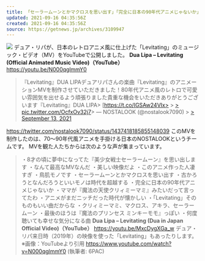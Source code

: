 ```yaml
---
title: 「セーラームーンとかマクロスを思い出す」「完全に日本の90年代アニメじゃないか」 日本のレトロアニメ風MVに仕上げたデュア・リパの「Levitating」
updated: 2021-09-16 04:35:56Z
created: 2021-09-16 04:35:56Z
source: https://getnews.jp/archives/3109947
---
```


![](https://rensai.jp/wp-content/uploads/2021/09/duanime00.jpg)
デュア・リパが、日本のレトロアニメ風に仕上げた「Levitating」のミュージック・ビデオ（MV）をYouTubeで公開しました。
**Dua Lipa – Levitating (Official Animated Music Video)（YouTube）**
https://youtu.be/N000qglmmY0

> 『Levitating』DUA LIPAデュアリパさんの楽曲『Levitating』のアニメーションMVを制作させていただきました！80年代アニメ風のレトロで可愛い雰囲気を出せるよう頑張りました貴重な機会をいただきありがとうございます『Levitating』DUA LIPA> [https://t.co/IGSAw24VIx>   > [> pic.twitter.com/OcfxOv32j7](https://t.co/OcfxOv32j7)> — NOSTALOOK (@nostalook7090) > [> September 13, 2021](https://twitter.com/nostalook7090/status/1437418185855148039?ref_src=twsrc%5Etfw)

https://twitter.com/nostalook7090/status/1437418185855148039
このMVを制作したのは、70～90年代風アニメを手掛ける日本のNOSTALOOKというチームです。
MVを観た人たちからは次のような声が集まっています。
> ・8才の頃に夢中になってた『美少女戦士セーラームーン』を思い出します
> ・なんて最高なMVなんだ
> ・美しい映像だよ
> ・このアニメ作った人凄すぎ
> ・鳥肌モノです
> ・セーラームーンとかマクロスを思い出す
> ・古かろうとなんだろうといいモノは時代を超越する
> ・完全に日本の90年代アニメじゃないか
> ・ママが『魔法の天使クリィミーマミ』みたいだって言ってたわ
> ・アニメがまだニッチだった時代が懐かしい
> ・「Levitating」そのものもいい曲だからな
> ・クリィミーマミ、マクロス、アキラ、セーラームーン
> ・最後のほうは『魔法のプリンセス ミンキーモモ』っぽい
> ・何度聴いても幸せな気分になる曲
**Dua Lipa – Levitating (Dua in Japan Official Video)（YouTube）**
https://youtu.be/MxcDygXGa_w
デュア・リパ来日時（2019年）の映像を使った「Levitating」もあったりします。
※画像：YouTubeより引用
https://www.youtube.com/watch?v=N000qglmmY0
(執筆者: 6PAC)